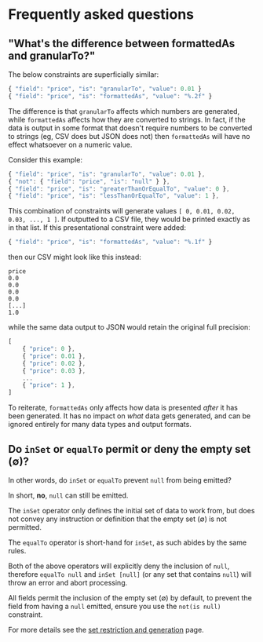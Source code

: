 # Frequently asked questions

## "What's the difference between formattedAs and granularTo?"

The below constraints are superficially similar:

```javascript
{ "field": "price", "is": "granularTo", "value": 0.01 }
{ "field": "price", "is": "formattedAs", "value": "%.2f" }
```

The difference is that `granularTo` affects which numbers are generated, while `formattedAs` affects how they are converted to strings. In fact, if the data is output in some format that doesn't require numbers to be converted to strings (eg, CSV does but JSON does not) then `formattedAs` will have no effect whatsoever on a numeric value.

Consider this example:

```javascript
{ "field": "price", "is": "granularTo", "value": 0.01 },
{ "not": { "field": "price", "is": "null" } },
{ "field": "price", "is": "greaterThanOrEqualTo", "value": 0 },
{ "field": "price", "is": "lessThanOrEqualTo", "value": 1 },
```

This combination of constraints will generate values `[ 0, 0.01, 0.02, 0.03, ..., 1 ]`. If outputted to a CSV file, they would be printed exactly as in that list. If this presentational constraint were added:

```javascript
{ "field": "price", "is": "formattedAs", "value": "%.1f" }
```

then our CSV might look like this instead:
 
```csv
price
0.0
0.0
0.0
0.0
[...]
1.0
```

while the same data output to JSON would retain the original full precision:

```javascript
[
    { "price": 0 },
    { "price": 0.01 },
    { "price": 0.02 },
    { "price": 0.03 },
    ...
    { "price": 1 },
]
```

To reiterate, `formattedAs` only affects how data is presented _after_ it has been generated. It has no impact on _what_ data gets generated, and can be ignored entirely for many data types and output formats. 

## Do `inSet` or `equalTo` permit or deny the empty set (&#8709;)?
In other words, do `inSet` or `equalTo` prevent `null` from being emitted?

In short, **no**, `null` can still be emitted.

The `inSet` operator only defines the initial set of data to work from, but does not convey any instruction or definition that the empty set (&#8709;) is not permitted.

The `equalTo` operator is short-hand for `inSet`, as such abides by the same rules.

Both of the above operators will explicitly deny the inclusion of `null`, therefore `equalTo null` and `inSet [null]` (or any set that contains `null`) will throw an error and abort processing.

All fields permit the inclusion of the empty set (&#8709;) by default, to prevent the field from having a `null` emitted, ensure you use the `not(is null)` constraint.

For more details see the [set restriction and generation](SetRestrictionAndGeneration.md) page.